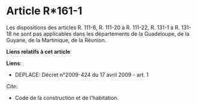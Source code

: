 # Article R*161-1

Les dispositions des articles R. 111-6, R. 111-20 à R. 111-22, R. 131-1 à R. 131-18 ne sont pas applicables dans les
départements de la Guadeloupe, de la Guyane, de la Martinique, de la Réunion.

**Liens relatifs à cet article**

**Liens**:

  - DEPLACE: Décret n°2009-424 du 17 avril 2009 - art. 1

_Cite_:

  - Code de la construction et de l'habitation.

